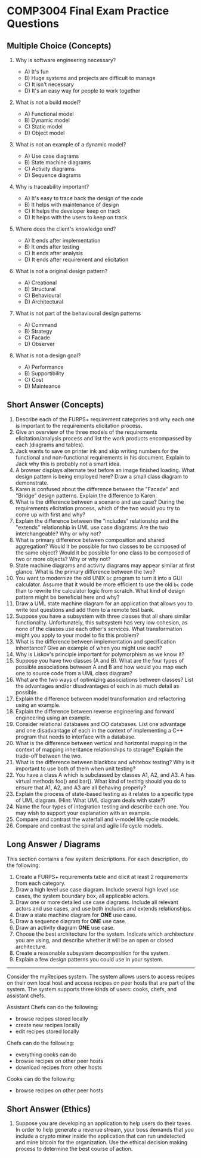 # COMP3004 Final Exam Practice Questions

## Multiple Choice (Concepts)

1. Why is software engineering necessary?
    - A) It's fun
    - B) Huge systems and projects are difficult to manage
    - C) It isn't necessary
    - D) It's an easy way for people to work together

2. What is not a build model?
    - A) Functional model
    - B) Dynamic model
    - C) Static model
    - D) Object model

3. What is not an example of a dynamic model?
    - A) Use case diagrams
    - B) State machine diagrams
    - C) Activity diagrams
    - D) Sequence diagrams

4. Why is traceability important?  
    - A) It's easy to trace back the design of the code 
    - B) It helps with maintenance of design
    - C) It helps the developer keep on track 
    - D) It helps with the users to keep on track 

5. Where does the client's knowledge end?  
    - A) It ends after implementation 
    - B) It ends after testing
    - C) It ends after analysis
    - D) It ends after requirement and elicitation 

6. What is not a original design pattern?
    - A) Creational
    - B) Structural
    - C) Behavioural
    - D) Architectural

7. What is not part of the behavioural design patterns
    - A) Command
    - B) Strategy
    - C) Facade
    - D) Observer

8. What is not a design goal?
    - A) Performance
    - B) Supportibility
    - C) Cost
    - D) Mainteance

## Short Answer (Concepts)

1. Describe each of the FURPS+ requirement categories and why each one is important to the requirements elicitation process.
1. Give an overview of the three models of the requirements elicitation/analysis process and list the work products encompassed by each (diagrams and tables).
1. Jack wants to save on printer ink and skip writing numbers for the functional and non-functional requirements in his document. Explain to Jack why this is probably not a smart idea.
1. A browser displays alternate text before an image finished loading. What design pattern is being employed here? Draw a small class diagram to demonstrate.
1. Karen is confused about the difference between the "Facade" and "Bridge" design patterns. Explain the difference to Karen.
1. What is the difference between a scenario and use case? During the requirements elicitation process, which of the two would you try to come up with first and why?
1. Explain the difference between the "includes" relationship and the "extends" relationship in UML use case diagrams. Are the two interchangeable? Why or why not?
1. What is primary difference between composition and shared aggregation? Would it be possible for two classes to be composed of the same object? Would it be possible for one class to be composed of two or more objects? Why or why not?
1. State machine diagrams and activity diagrams may appear similar at first glance. What is the primary difference between the two?
1. You want to modernize the old UNIX `bc` program to turn it into a GUI calculator. Assume that it would be more efficient to use the old `bc` code than to rewrite the calculator logic from scratch. What kind of design pattern might be beneficial here and why?
1. Draw a UML state machine diagram for an application that allows you to write test questions and add them to a remote test bank.
1. Suppose you have a subsystem with three classes that all share similar functionality. Unfortunately, this subsystem has very low cohesion, as none of the classes use each other's services. What transformation might you apply to your model to fix this problem?
1. What is the difference between implementation and specification inheritance? Give an example of when you might use each?
1. Why is Liskov's principle important for polymorphism as we know it?
1. Suppose you have two classes (A and B). What are the four types of possible associations between A and B and how would you map each one to source code from a UML class diagram?
1. What are the two ways of optimizing associations between classes? List the advantages and/or disadvantages of each in as much detail as possible.
1. Explain the difference between model transformation and refactoring using an example.
1. Explain the difference between reverse engineering and forward engineering using an example.
1. Consider relational databases and OO databases. List one advantage and one disadvantage of each in the context of implementing a C++ program that needs to interface with a database.
1. What is the difference between vertical and horizontal mapping in the context of mapping inheritance relationships to storage? Explain the trade-off between the two.
1. What is the difference between blackbox and whitebox testing? Why is it important to use both of them when unit testing?
1. You have a class A which is subclassed by classes A1, A2, and A3. A has virtual methods foo() and bar(). What kind of testing should you do to ensure that A1, A2, and A3 are all behaving properly?
1. Explain the process of state-based testing as it relates to a specific type of UML diagram. (Hint: What UML diagram deals with state?)
1. Name the four types of integration testing and describe each one. You may wish to support your explanation with an example.
1. Compare and contrast the waterfall and v-model life cycle models.
1. Compare and contrast the spiral and agile life cycle models.








## Long Answer / Diagrams

This section contains a few system descriptions. For each description, do the following:

1. Create a FURPS+ requirements table and elicit at least 2 requirements from each category.
1. Draw a high level use case diagram. Include several high level use cases, the system boundary box, all applicable actors.
1. Draw one or more detailed use case diagrams. Include all relevant actors and use cases, and use both includes and extends relationships.
1. Draw a state machine diagram for **ONE** use case.
1. Draw a sequence diagram for **ONE** use case.
1. Draw an activity diagram **ONE** use case.
1. Choose the best architecture for the system. Indicate which architecture you are using, and describe whether it will be an open or closed architecture.
1. Create a reasonable subsystem decomposition for the system.
1. Explain a few design patterns you could use in your system.

---

Consider the myRecipes system. The system allows users to access recipes on their own local host and access recipes on peer hosts that are part of the system. The system supports three kinds of users: cooks, chefs, and assistant chefs.

Assistant Chefs can do the following:

- browse recipes stored locally
- create new recipes locally
- edit recipes stored locally

Chefs can do the following:

- everything cooks can do
- browse recipes on other peer hosts
- download recipes from other hosts

Cooks can do the following:

- browse recipes on other peer hosts









## Short Answer (Ethics)

1. Suppose you are developing an application to help users do their taxes. In order to help generate a revenue stream, your boss demands that you include a crypto miner inside the application that can run undetected and mine bitcoin for the organization. Use the ethical decision making process to determine the best course of action.
